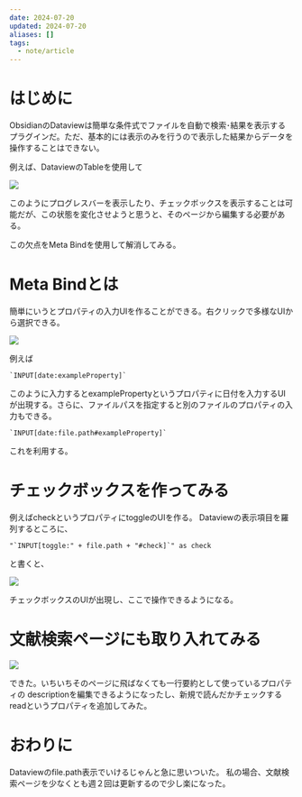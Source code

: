 ```yaml
---
date: 2024-07-20
updated: 2024-07-20
aliases: []
tags:
  - note/article
---
```


# はじめに

ObsidianのDataviewは簡単な条件式でファイルを自動で検索･結果を表示するプラグインだ。ただ、基本的には表示のみを行うので表示した結果からデータを操作することはできない。

例えば、DataviewのTableを使用して

![](https://filedn.com/lF97wFVWosQpHEoDAbvva0h/Publish/%E3%82%B9%E3%82%AF%E3%83%AA%E3%83%BC%E3%83%B3%E3%82%B7%E3%83%A7%E3%83%83%E3%83%88%202024-07-20%2020.32.05.png)

このようにプログレスバーを表示したり、チェックボックスを表示することは可能だが、この状態を変化させようと思うと、そのページから編集する必要がある。

この欠点をMeta Bindを使用して解消してみる。

# Meta Bindとは

簡単にいうとプロパティの入力UIを作ることができる。右クリックで多様なUIから選択できる。

![](https://filedn.com/lF97wFVWosQpHEoDAbvva0h/Publish/%E3%82%B9%E3%82%AF%E3%83%AA%E3%83%BC%E3%83%B3%E3%82%B7%E3%83%A7%E3%83%83%E3%83%88%202024-07-20%2020.34.43.png)

例えば

```
`INPUT[date:exampleProperty]`
```

このように入力するとexamplePropertyというプロパティに日付を入力するUIが出現する。さらに、ファイルパスを指定すると別のファイルのプロパティの入力もできる。

```
`INPUT[date:file.path#exampleProperty]`
```

これを利用する。

# チェックボックスを作ってみる

例えばcheckというプロパティにtoggleのUIを作る。
Dataviewの表示項目を羅列するところに、

```
"`INPUT[toggle:" + file.path + "#check]`" as check 
```

と書くと、

![](https://filedn.com/lF97wFVWosQpHEoDAbvva0h/Publish/%E3%82%B9%E3%82%AF%E3%83%AA%E3%83%BC%E3%83%B3%E3%82%B7%E3%83%A7%E3%83%83%E3%83%88%202024-07-20%2020.41.31.png)

チェックボックスのUIが出現し、ここで操作できるようになる。

# 文献検索ページにも取り入れてみる

![](https://filedn.com/lF97wFVWosQpHEoDAbvva0h/Publish/%E3%82%B9%E3%82%AF%E3%83%AA%E3%83%BC%E3%83%B3%E3%82%B7%E3%83%A7%E3%83%83%E3%83%88%202024-07-20%2020.44.08.png)

できた。いちいちそのページに飛ばなくても一行要約として使っているプロパティの
descriptionを編集できるようになったし、新規で読んだかチェックするreadというプロパティを追加してみた。

# おわりに

Dataviewのfile.path表示でいけるじゃんと急に思いついた。
私の場合、文献検索ページを少なくとも週２回は更新するので少し楽になった。